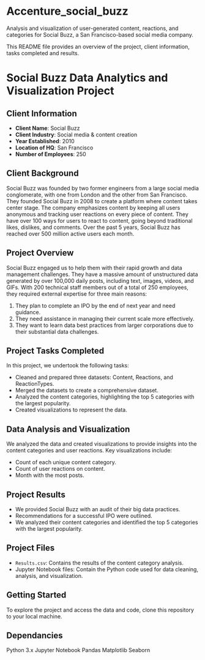 # Accenture_social_buzz
Analysis and visualization of user-generated content, reactions, and categories for Social Buzz, a San Francisco-based social media company.

This README file provides an overview of the project, client information, tasks completed and results.
# Social Buzz Data Analytics and Visualization Project

## Client Information
- **Client Name**: Social Buzz
- **Client Industry**: Social media & content creation
- **Year Established**: 2010
- **Location of HQ**: San Francisco
- **Number of Employees**: 250

## Client Background
Social Buzz was founded by two former engineers from a large social media conglomerate, with one from London and the other from San Francisco. They founded Social Buzz in 2008 to create a platform where content takes center stage. The company emphasizes content by keeping all users anonymous and tracking user reactions on every piece of content. They have over 100 ways for users to react to content, going beyond traditional likes, dislikes, and comments. Over the past 5 years, Social Buzz has reached over 500 million active users each month.

## Project Overview
Social Buzz engaged us to help them with their rapid growth and data management challenges. They have a massive amount of unstructured data generated by over 100,000 daily posts, including text, images, videos, and GIFs. With 200 technical staff members out of a total of 250 employees, they required external expertise for three main reasons:
1. They plan to complete an IPO by the end of next year and need guidance.
2. They need assistance in managing their current scale more effectively.
3. They want to learn data best practices from larger corporations due to their substantial data challenges.

## Project Tasks Completed
In this project, we undertook the following tasks:
- Cleaned and prepared three datasets: Content, Reactions, and ReactionTypes.
- Merged the datasets to create a comprehensive dataset.
- Analyzed the content categories, highlighting the top 5 categories with the largest popularity.
- Created visualizations to represent the data.

## Data Analysis and Visualization
We analyzed the data and created visualizations to provide insights into the content categories and user reactions. Key visualizations include:
- Count of each unique content category.
- Count of user reactions on content.
- Month with the most posts.

## Project Results
- We provided Social Buzz with an audit of their big data practices.
- Recommendations for a successful IPO were outlined.
- We analyzed their content categories and identified the top 5 categories with the largest popularity.

## Project Files
- `Results.csv`: Contains the results of the content category analysis.
- Jupyter Notebook files: Contain the Python code used for data cleaning, analysis, and visualization.

## Getting Started
To explore the project and access the data and code, clone this repository to your local machine.


## Dependancies
Python 3.x
Jupyter Notebook
Pandas
Matplotlib
Seaborn

